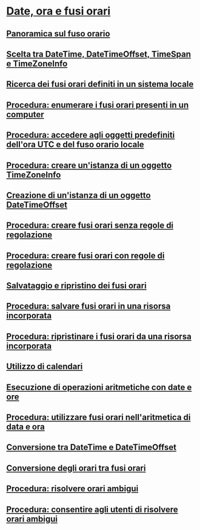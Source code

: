 # [Date, ora e fusi orari](index.md)
## [Panoramica sul fuso orario](time-zone-overview.md)
## [Scelta tra DateTime, DateTimeOffset, TimeSpan e TimeZoneInfo](choosing-between-datetime.md)
## [Ricerca dei fusi orari definiti in un sistema locale](finding-the-time-zones-on-local-system.md)
## [Procedura: enumerare i fusi orari presenti in un computer](enumerate-time-zones.md)
## [Procedura: accedere agli oggetti predefiniti dell'ora UTC e del fuso orario locale](access-utc-and-local.md)
## [Procedura: creare un'istanza di un oggetto TimeZoneInfo](instantiate-time-zone-info.md)
## [Creazione di un'istanza di un oggetto DateTimeOffset](instantiating-a-datetimeoffset-object.md)
## [Procedura: creare fusi orari senza regole di regolazione](create-time-zones-without-adjustment-rules.md)
## [Procedura: creare fusi orari con regole di regolazione](create-time-zones-with-adjustment-rules.md)
## [Salvataggio e ripristino dei fusi orari](saving-and-restoring-time-zones.md)
## [Procedura: salvare fusi orari in una risorsa incorporata](save-time-zones-to-an-embedded-resource.md)
## [Procedura: ripristinare i fusi orari da una risorsa incorporata](restore-time-zones-from-an-embedded-resource.md)
## [Utilizzo di calendari](working-with-calendars.md)
## [Esecuzione di operazioni aritmetiche con date e ore](performing-arithmetic-operations.md)
## [Procedura: utilizzare fusi orari nell'aritmetica di data e ora](use-time-zones-in-arithmetic.md)
## [Conversione tra DateTime e DateTimeOffset](converting-between-datetime-and-offset.md)
## [Conversione degli orari tra fusi orari](converting-between-time-zones.md)
## [Procedura: risolvere orari ambigui](resolve-ambiguous-times.md)
## [Procedura: consentire agli utenti di risolvere orari ambigui](let-users-resolve-ambiguous-times.md)
